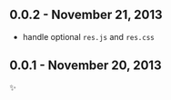 0.0.2 - November 21, 2013
-------------------------
* handle optional `res.js` and `res.css`

0.0.1 - November 20, 2013
-------------------------
:sparkles: